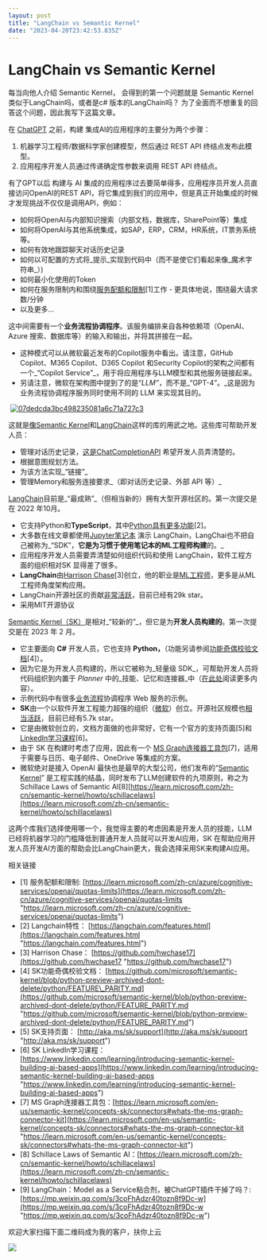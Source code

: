 ```yaml
---
layout: post
title: "LangChain vs Semantic Kernel"
date: "2023-04-20T23:42:53.835Z"
---
```

LangChain vs Semantic Kernel
============================

每当向他人介绍 Semantic Kernel， 会得到的第一个问题就是 Semantic Kernel 类似于LangChain吗，或者是c# 版本的LangChain吗？ 为了全面而不想重复的回答这个问题，因此我写下这篇文章。

在 [ChatGPT](https://openai.com/blog/chatgpt) 之前，构建 集成AI的应用程序的主要分为两个步骤：

1.  机器学习工程师/数据科学家创建模型，然后通过 REST API 终结点发布此模型。
2.  应用程序开发人员通过传递确定性参数来调用 REST API 终结点。

有了GPT以后 构建与 AI 集成的应用程序过去要简单得多，应用程序员开发人员直接访问OpenAI的REST API，将它集成到我们的应用中，但是真正开始集成的时候才发现挑战不仅仅是调用API，例如：

*   如何将OpenAI与内部知识搜索（内部文档，数据库，SharePoint等）集成
*   如何将OpenAI与其他系统集成，如SAP，ERP，CRM，HR系统，IT票务系统等。
*   如何有效地跟踪聊天对话历史记录
*   如何以可配置的方式将_提示_实现到代码中（而不是使它们看起来像_魔术字符串_）)
*   如何最小化使用的Token
*   如何在服务限制内和围绕[服务配额和限制](https://learn.microsoft.com/zh-cn/azure/cognitive-services/openai/quotas-limits)\[1\]工作 - 更具体地说，围绕最大请求数/分钟
*   以及更多...

这中间需要有一个**业务流程协调程序**。该服务编排来自各种依赖项（OpenAI、Azure 搜索、数据库等）的输入和输出，并将其拼接在一起。

*   这种模式可以从微软最近发布的Copilot服务中看出。请注意，GitHub Copilot、M365 Copilot、D365 Copilot 和Security Copilot的架构之间都有一个_“Copilot Service”_，用于将应用程序与LLM模型和其他服务链接起来。
*   另请注意，微软在架构图中提到了的是“_LLM”_，而不是_“GPT-4”。_这是因为业务流程协调程序服务同时使用不同的 LLM 来实现其目的。

 [![07dedcda3bc498235081a6c71a727c3](https://img2023.cnblogs.com/blog/510/202304/510-20230420232512346-579352988.jpg "07dedcda3bc498235081a6c71a727c3")](https://img2023.cnblogs.com/blog/510/202304/510-20230420232511738-1929337288.jpg)

这就是[像Semantic Kernel](https://aka.ms/sk)和[LangChain](https://www.langchain.com/)这样的库的用武之地。这些库可帮助开发人员：

*   管理对话历史记录，[这是ChatCompletionAPI](https://learn.microsoft.com/en-us/azure/cognitive-services/openai/reference#chat-completions) 希望开发人员弄清楚的。
*   根据意图规划方法。
*   为该方法实现_“链接”_
*   管理Memory和服务连接要求_（即对话历史记录、外部 API 等）_

[LangChain](https://www.langchain.com/)目前是_“最成熟”_（但相当新的）拥有大型开源社区的。第一次提交是在 2022 年10月。

*   它支持Python和**TypeScript**，其中[Python具有更多功能](https://langchain.com/features.html)\[2\]。
*   大多数在线文章都使用[Jupyter笔记本](https://jupyter.org/) 演示 LangChain，LangChai也不把自己被称为_“SDK”，**它是为习惯于使用笔记本的ML工程师构建**的。_
*   应用程序开发人员需要弄清楚如何组织代码和使用 LangChain，软件工程方面的组织相对SK 显得差了很多。
*   **LangChain**由[Harrison Chase](https://github.com/hwchase17)\[3\]创立，他的职业是[ML工程师](https://www.linkedin.com/in/harrison-chase-961287118/)，更多是从ML 工程师角度架构应用。
*   LangChain开源社区的贡献[非常活跃](https://github.com/hwchase17/langchain/pulse)，目前已经有29k star。
*   采用MIT开源协议

[Semantic Kernel（SK）](https://learn.microsoft.com/en-us/semantic-kernel/whatissk)是相对_“较新的”_，但它是为**开发人员构建的**。第一次提交是在 2023 年 2 月。

*   它主要面向 **C#** 开发人员，它也支持 **Python，**（功能另请参阅[功能奇偶校验文档](https://github.com/microsoft/semantic-kernel/blob/python-preview-archived-dont-delete/python/FEATURE_PARITY.md)\[4\]）。
*   因为它是为开发人员构建的，所以它被称为_轻量级 SDK_，可帮助开发人员将代码组织到内置于 _Planner_ 中的_技能、记忆和连接器_中（[在此处](https://learn.microsoft.com/en-us/semantic-kernel/concepts-sk/)阅读更多内容）。
*   示例代码中有很多[业务流程](https://learn.microsoft.com/en-us/semantic-kernel/samples/)协调程序 Web 服务的示例。
*   **SK**由一个以软件开发工程能力超强的组织（[微软](https://github.com/microsoft)）创立。开源社区规模也[相当活跃](https://github.com/microsoft/semantic-kernel/pulse)，目前已经有5.7k star。
*   它是由微软创立的，文档方面做的也非常好，它有一个官方的支持页面\[5\]和[LinkedIn学习课程](https://www.linkedin.com/learning/introducing-semantic-kernel-building-ai-based-apps)\[6\]。
*   由于 SK 在构建时考虑了应用，因此有一个 [MS Graph连接器工具包](https://learn.microsoft.com/en-us/semantic-kernel/concepts-sk/connectors#whats-the-ms-graph-connector-kit)\[7\]，适用于需要与日历、电子邮件、OneDrive 等集成的方案。
*   微软绝对是接入 OpenAI 最快也是最早的大型公司，他们发布的“[Semantic Kernel](https://learn.microsoft.com/en-us/semantic-kernel/whatissk)” 是工程实践的结晶，同时发布了LLM创建软件的九项原则，称之为Schillace Laws of Semantic AI\[8\][https://learn.microsoft.com/zh-cn/semantic-kernel/howto/schillacelaws](https://learn.microsoft.com/zh-cn/semantic-kernel/howto/schillacelaws)

这两个库我们选择使用哪一个，我觉得主要的考虑因素是开发人员的技能，LLM 已经将机器学习的门槛降低到普通开发人员就可以开发AI应用，SK 在帮助应用开发人员开发AI方面的帮助会比LangChain更大，我会选择采用SK来构建AI应用。

相关链接

*   \[1\] 服务配额和限制: [https://learn.microsoft.com/zh-cn/azure/cognitive-services/openai/quotas-limits](https://learn.microsoft.com/zh-cn/azure/cognitive-services/openai/quotas-limits "https://learn.microsoft.com/zh-cn/azure/cognitive-services/openai/quotas-limits")
*   \[2\] Langchain特性： [https://langchain.com/features.html](https://langchain.com/features.html "https://langchain.com/features.html")
*   \[3\] Harrison Chase： [https://github.com/hwchase17](https://github.com/hwchase17 "https://github.com/hwchase17")
*   \[4\] SK功能奇偶校验文档： [https://github.com/microsoft/semantic-kernel/blob/python-preview-archived-dont-delete/python/FEATURE\_PARITY.md](https://github.com/microsoft/semantic-kernel/blob/python-preview-archived-dont-delete/python/FEATURE_PARITY.md "https://github.com/microsoft/semantic-kernel/blob/python-preview-archived-dont-delete/python/FEATURE_PARITY.md")
*   \[5\] SK支持页面： [http://aka.ms/sk/support](http://aka.ms/sk/support "http://aka.ms/sk/support")
*   \[6\] SK LinkedIn学习课程： [https://www.linkedin.com/learning/introducing-semantic-kernel-building-ai-based-apps](https://www.linkedin.com/learning/introducing-semantic-kernel-building-ai-based-apps "https://www.linkedin.com/learning/introducing-semantic-kernel-building-ai-based-apps")
*   \[7\] MS Graph连接器工具包：[https://learn.microsoft.com/en-us/semantic-kernel/concepts-sk/connectors#whats-the-ms-graph-connector-kit](https://learn.microsoft.com/en-us/semantic-kernel/concepts-sk/connectors#whats-the-ms-graph-connector-kit "https://learn.microsoft.com/en-us/semantic-kernel/concepts-sk/connectors#whats-the-ms-graph-connector-kit")
*   \[8\] Schillace Laws of Semantic AI：[https://learn.microsoft.com/zh-cn/semantic-kernel/howto/schillacelaws](https://learn.microsoft.com/zh-cn/semantic-kernel/howto/schillacelaws)
*   \[9\] LangChain：Model as a Service粘合剂，被ChatGPT插件干掉了吗？: [https://mp.weixin.qq.com/s/3coFhAdzr40tozn8f9Dc-w](https://mp.weixin.qq.com/s/3coFhAdzr40tozn8f9Dc-w "https://mp.weixin.qq.com/s/3coFhAdzr40tozn8f9Dc-w")

欢迎大家扫描下面二维码成为我的客户，扶你上云

![](https://images.cnblogs.com/cnblogs_com/shanyou/57459/o_220125090408_%E9%82%80%E8%AF%B7%E4%BA%8C%E7%BB%B4%E7%A0%81-258px.jpeg)